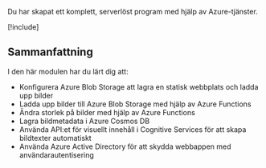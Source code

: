 Du har skapat ett komplett, serverlöst program med hjälp av Azure-tjänster.

[!include[](../../../includes/azure-sandbox-cleanup.md)]

## <a name="summary"></a>Sammanfattning

I den här modulen har du lärt dig att:

- Konfigurera Azure Blob Storage att lagra en statisk webbplats och ladda upp bilder
- Ladda upp bilder till Azure Blob Storage med hjälp av Azure Functions
- Ändra storlek på bilder med hjälp av Azure Functions
- Lagra bildmetadata i Azure Cosmos DB
- Använda API:et för visuellt innehåll i Cognitive Services för att skapa bildtexter automatiskt
- Använda Azure Active Directory för att skydda webbappen med användarautentisering
